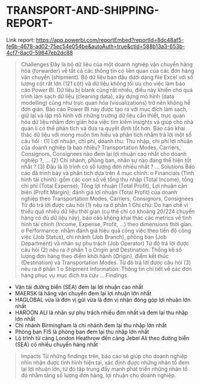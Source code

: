# TRANSPORT-AND-SHIPPING-REPORT-
Link report: https://app.powerbi.com/reportEmbed?reportId=8dc48af5-fe6b-4678-ad02-75ec54e054be&autoAuth=true&ctid=588b13a3-653b-4cf7-8ac0-59847eb2dc88
> Challenges
Đây là bộ dữ liệu của một doanh nghiệp vận chuyển hàng hóa (forwarder) về tất cả các thông tin có liên quan của các đơn hàng vận chuyển (shipment). 
Bộ dữ liệu ban đầu dưới dạng file Excel với số lượng cột rất lớn (121 cột) và dữ liệu không tối ưu cho việc làm báo cáo Power BI. Dữ liệu bị blank cũng rất nhiều, điều này khiến cho quá trình làm sạch dữ liệu (cleaning data), xây dựng mô hình (data modelling) cũng như trực quan hóa (visualizations) trở nên không hề đơn giản. 
Báo cáo Power BI này được tạo ra với mục đích làm sạch, giữ lại và lập mô hình với những trường dữ liệu cần thiết, trực quan hóa dữ liệu nhằm đơn giản hóa việc tìm kiếm insights và giúp cho nhà quản lí có thể phân tích và đưa ra quyết định tốt hơn.
Báo cáo khai thác dữ liệu với mong muốn tìm hiểu và phân tích nhằm trả lời một số câu hỏi :
(1) Lợi nhuận, chi phí, doanh thu: Thu nhập, chi phí lợi nhuận của doanh nghiệp là bao nhiêu? Transportation Modes, Carriers, Consignors, Consignees nào đem lại lợi nhuận cao nhất cho doanh nghiệp ?, …
(2) Chi nhánh, phòng ban, nhân sự nào đang thể hiện tốt nhất ?
(3) Đâu là lộ trình có số lượng đơn nhiều nhất ?
…
> Solutions
Báo cáo đã trình bày và phân tích dựa trên 4 mục chính:
o	Financials (Tình hình tài chính): gồm các con số về tổng thu nhập (Total Income), tổng chi phí (Total Expense), Tổng lợi nhuận (Total Profit), Lợi nhuận cận biên (Profit Margin); đánh giá lợi nhuận (Total Profit) của doanh nghiệp theo Transportation Modes, Carriers, Consignors, Consignees
Từ đó trả lời được câu hỏi (1) nêu ra ở phần 1
Ghi chú: Do hạn chế vì thiếu quá nhiều dữ liệu thời gian (cụ thể chỉ có khoảng 20/224 chuyến hàng có đủ dữ liệu này), báo cáo không khai thác các metrics về tình hình tài chính (Income, Expense, Profit, …) theo dimensions thời gian. 
o	Performance: nhằm đánh giá hiệu quả công việc theo tiến độ công việc (Job Status), chi nhánh (Job Branch), phòng ban (Job Department) và nhân sự phụ trách (Job Operator)
Từ đó trả lời được câu hỏi (2) nêu ra ở phần 1
o	Origin and Destination: Thống kê số lượng đơn hàng theo điểm khởi hành (Origin), điểm kết thúc (Destination) và Transportation Modes.
Từ đó trả lời được câu hỏi (3) nêu ra ở phần 1
o	Shipment Information: Thông tin chi tiết về các đơn hàng phục vụ mục đích tra cứu
...
> Findings
-	Vận tải đường biển (SEA) đem lại lợi nhuận cao nhất 
-	MAERSK là hãng vận chuyển đem lại lợi nhuận lớn nhất
-	HAGLOBAL vừa là đơn vị gửi vừa là đơn vị nhận đóng góp lợi nhuận lớn nhất
-	HAROON ALI là nhân sự phụ trách nhiều đơn nhất và đem lại thu nhập lớn nhất
-	Chi nhánh Birmingham là chi nhánh đem lại thu nhập lớn nhất
-	Phòng ban FIS là phòng ban đem lại thu nhập lớn nhất
-	Lộ trình từ cảng London Heathrow đến cảng Jebel Ali theo đường biển (SEA) có nhiều chuyến hàng nhất
> Impacts
Từ những findings trên, báo cáo sẽ giúp cho doanh nghiệp nhìn nhận được tình hình hiện tại, xác định được những nhân tố đem lại lợi nhuận lớn, từ đó tập trung đẩy mạnh phát triển những nhân tố đó nhằm tăng số lượng đơn hàng, lợi nhuận cho doanh nghiệp.
